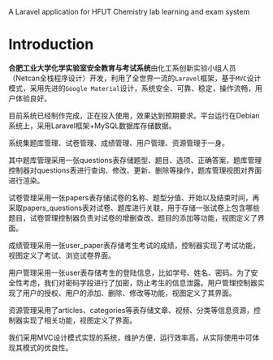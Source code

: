 A Laravel application for HFUT Chemistry lab learning and exam system 
# Introduction
**合肥工业大学化学实验室安全教育与考试系统**由化工系创新实验小组人员（Netcan全栈程序设计）开发，利用了全世界一流的`Laravel`框架，基于`MVC`设计模式，采用先进的`Google Material`设计，系统安全、可靠、稳定，操作流畅，用户体验良好。

目前系统已经制作完成，正在投入使用，效果达到预期要求。平台运行在Debian系统上，采用Laravel框架+MySQL数据库存储数据。

系统集题库管理、试卷管理、成绩管理、用户管理、资源管理于一身。

其中题库管理采用一张questions表存储题型、题目、选项、正确答案，题库管理控制器对questions表进行查询、修改、更新、删除等操作，题库管理视图对界面进行渲染。

试卷管理采用一张papers表存储试卷的名称、题型分值、开始以及结束时间，再采取papers_questions表对试卷、题库进行关联，用于存储一张试卷上包含哪些题目，试卷管理控制器负责对试卷的增删查改、题目的添加等功能，视图定义了界面。

成绩管理采用一张user_paper表存储考生考试的成绩，控制器实现了考试功能，视图定义了考试、浏览试卷界面。

用户管理采用一张user表存储考生的登陆信息，比如学号、姓名、密码。为了安全性考虑，我们对密码字段进行了加密，防止考生的信息泄露。用户管理控制器实现了用户的授权、用户的添加、删除、修改等功能，视图定义了其界面。

资源管理采用了articles、categories等表存储文章、视频、分类等信息资源，控制器实现了相关功能，视图定义了界面。

我们采用MVC设计模式实现的系统，维护方便，运行效率高，从实际使用中可体现其模式的优良性。

